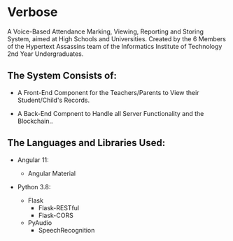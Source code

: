 # Verbose
A Voice-Based Attendance Marking, Viewing, Reporting and Storing System, aimed at High Schools and Universities.
Created by the 6 Members of the Hypertext Assassins team of the Informatics Institute of Technology 2nd Year Undergraduates.


## The System Consists of:
- A Front-End Component for the Teachers/Parents to View their Student/Child's Records.

- A Back-End Compnent to Handle all Server Functionality and the Blockchain..


## The Languages and Libraries Used:
- Angular 11:
  - Angular Material

- Python 3.8:
  - Flask
    - Flask-RESTful
    - Flask-CORS
  - PyAudio
    - SpeechRecognition
